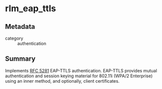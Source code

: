 # rlm_eap_ttls
## Metadata
<dl>
  <dt>category</dt><dd>authentication</dd>
</dl>

## Summary
Implements [RFC 5281](https://tools.ietf.org/html/rfc5281) EAP-TTLS authentication.  EAP-TTLS provides mutual
authentication and session keying material for 802.11i (WPA/2 Enterprise) using an inner method, and optionally,
client certificates.
